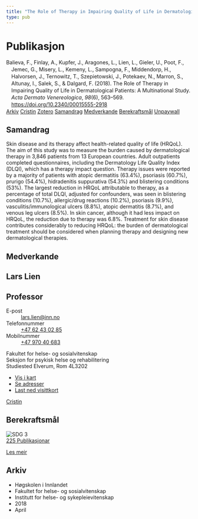 ```yaml
---
title: "The Role of Therapy in Impairing Quality of Life in Dermatological Patients: A Multinational Study"
type: pub
---
```

<h1>Publikasjon</h1>
<article id="csl-bib-container-M5DB9EYF" class="csl-bib-container">
  <div class="csl-bib-body" style="line-height: 1.35; padding-left: 1em; text-indent:-1em;">
  <div class="csl-entry">Balieva, F., Finlay, A., Kupfer, J., Aragones, L., Lien, L., Gieler, U., Poot, F., Jemec, G., Misery, L., Kemeny, L., Sampogna, F., Middendorp, H., Halvorsen, J., Ternowitz, T., Szepietowski, J., Potekaev, N., Marron, S., Altunay, I., Salek, S., &amp; Dalgard, F. (2018). The Role of Therapy in Impairing Quality of Life in Dermatological Patients: A Multinational Study. <i>Acta Dermato Venereologica</i>, <i>98</i>(6), 563&#x2013;569. <a href="https://doi.org/10.2340/00015555-2918">https://doi.org/10.2340/00015555-2918</a></div>
</div>
  <div class="csl-bib-buttons">
    <a href="#taxonomy-article-M5DB9EYF" class="csl-bib-button">Arkiv</a>
    <a href="https://app.cristin.no/results/show.jsf?id=1577266" alt="Cristin URL" class="csl-bib-button">Cristin</a>
    <a href="http://zotero.org/groups/5022929/items/M5DB9EYF" alt="Zotero URL" class="csl-bib-button">Zotero</a>
    <a href="#abstract-article-M5DB9EYF" class="csl-bib-button">Samandrag</a>
    <a href="#contributors-article-M5DB9EYF" class="csl-bib-button">Medverkande</a>
    <a href="#sdg-article-M5DB9EYF" class="csl-bib-button">Berekraftsmål</a>
    <a href="https://www.medicaljournals.se/acta/download/10.2340/00015555-2918/" class="csl-bib-button">Unpaywall</a>
  </div>
  <div id="csl-bib-meta-container-M5DB9EYF"></div>
</article>
<div id="csl-bib-meta-M5DB9EYF" class="csl-bib-meta">
  <article id="abstract-article-M5DB9EYF" class="abstract-article">
    <h1>Samandrag</h1>
    Skin disease and its therapy affect health-related quality of life (HRQoL). The aim of this study was to measure the burden caused by dermatological therapy in 3,846 patients from 13 European countries. Adult outpatients completed questionnaires, including the Dermatology Life Quality Index (DLQI), which has a therapy impact question. Therapy issues were reported by a majority of patients with atopic dermatitis (63.4%), psoriasis (60.7%), prurigo (54.4%), hidradenitis suppurativa (54.3%) and blistering conditions (53%). The largest reduction in HRQoL attributable to therapy, as a percentage of total DLQI, adjusted for confounders, was seen in blistering conditions (10.7%), allergic/drug reactions (10.2%), psoriasis (9.9%), vasculitis/immunological ulcers (8.8%), atopic dermatitis (8.7%), and venous leg ulcers (8.5%). In skin cancer, although it had less impact on HRQoL, the reduction due to therapy was 6.8%. Treatment for skin disease contributes considerably to reducing HRQoL: the burden of dermatological treatment should be considered when planning therapy and designing new dermatological therapies.
  </article>
  <article id="contributors-article-M5DB9EYF" class="contributors-article">
    <h1>Medverkande</h1>
    <div class="personas">
<div class="vrtx-hinn-person-card">
<div class="photo">
<i class="lar la-user-circle missing-person"></i>
</div>
<div class="info">
<hgroup><h1>Lars Lien</h1>
<h2>Professor</h2>
</hgroup><dl>
<dt>E-post</dt>
<dd>
<a href="mailto:lars.lien@inn.no">lars.lien@inn.no</a>
</dd>
<dt>Telefonnummer</dt>
<dd><a href="tel:+4762430285">
+47 62 43 02 85
</a></dd>
<dt>Mobilnummer</dt>
<dd><a href="tel:+4797040683">
+47 970 40 683
</a></dd>
</dl>
<p>
Fakultet for helse- og sosialvitenskap<br>
Seksjon for psykisk helse og rehabilitering<br>
Studiested Elverum,
Rom 4L3202
</p>
<ul class="vrtx-hinn-links">
<li><a href="https://www.google.com/maps?q=60.88177,11.53669">Vis i kart</a></li>
<li><a href="https://www.inn.no/finn-en-ansatt/lars-lien.html#vrtx-hinn-addresses">Se adresser</a></li>
<li><a href="https://www.inn.no/finn-en-ansatt/lars-lien.html?vrtx=vcf">Last ned visittkort</a></li>
</ul>
</div>
</div>
<a href="https://app.cristin.no/persons/show.jsf?id=14287" alt="Cristin URL" class="personas-cristin">Cristin</a>
</div>
  </article>
  <article id="sdg-article-M5DB9EYF" class="sdg-article">
    <h1>Berekraftsmål</h1>
    <div class="sdg-container"><div id="sdg3" class="sdg">
<img src="{{< params subfolder >}}images/sdg/sdg03_no.png" class="image" alt="SDG 3">
<div class="sdg-overlay">
<a href="{{< params subfolder >}}no/archive/?sdg=3#archive" class="sdg-publication-count"><span>225</span> Publikasjonar</a>
<p><a href="https://www.fn.no/om-fn/fns-baerekraftsmaal/god-helse-og-livskvalitet?lang=nno-NO" class="sdg-read-more">Les meir</a></p>
</div>
</div></div>
  </article>
  <article id="taxonomy-article-M5DB9EYF" class="taxonomy-article">
    <h1>Arkiv</h1>
    <ul>
      <li>Høgskolen i Innlandet</li>
      <li>Fakultet for helse- og sosialvitenskap</li>
      <li>Institutt for helse- og sykepleievitenskap</li>
      <li>2018</li>
      <li>April</li>
    </ul>
  </article>
</div>
